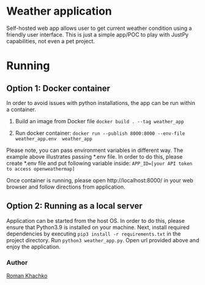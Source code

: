 # Weather application

Self-hosted web app allows user to get current weather condition using a friendly user interface.
This is just a simple app/POC to play with JustPy capabilities, not even a pet project.

# Running

## Option 1: Docker container

In order to avoid issues with python installations, the app can be run within a container.

1. Build an image from Docker file
   `docker build . --tag weather_app`

2. Run docker container: `docker run --publish 8000:8000 --env-file weather_app.env  weather_app`

Please note, you can pass environment variables in different way. The example above illustrates passing *.env file. In
order to do this, please create *.env file and put following variable
inside: `APP_ID=[your API token to access openweathermap]`

Once container is running, please open http://localhost:8000/ in your web browser and follow directions from
application.

## Option 2: Running as a local server

Application can be started from the host OS. In order to do this, please ensure that Python3.9 is installed on your
machine. Next, install required dependencies by executing `pip3 install -r requirements.txt` in the project directory.
Run `python3 weather_app.py`. Open url provided above and enjoy the application.

### Author

[Roman Khachko](https://www.linkedin.com/in/romankhachko)